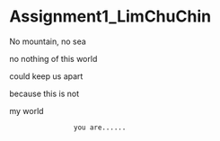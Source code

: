 # Assignment1_LimChuChin

No mountain, no sea

no nothing of this world

could keep us apart

because this is not

my world



                    you are......
